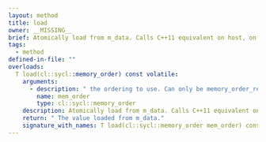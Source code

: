 ```yaml
---
layout: method
title: load
owner: __MISSING__
brief: Atomically load from m_data. Calls C++11 equivalent on host, on device it either calls atomic_add with operand = 0, discarding the result.
tags:
  - method
defined-in-file: ""
overloads:
  T load(cl::sycl::memory_order) const volatile:
    arguments:
      - description: " the ordering to use. Can only be memory_order_relaxed."
        name: mem_order
        type: cl::sycl::memory_order
    description: Atomically load from m_data. Calls C++11 equivalent on host, on device it either calls atomic_add with operand = 0, discarding the result.
    return: " The value loaded from m_data."
    signature_with_names: T load(cl::sycl::memory_order mem_order) const volatile
---
```

